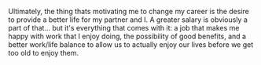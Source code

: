Ultimately, the thing thats motivating me to change my career is the desire to provide a better life for my partner and I. A greater salary is obviously a part of that... but it's everything that comes with it: a job that makes me happy with work that I enjoy doing, the possibility of good benefits, and a better work/life balance to allow us to actually enjoy our lives before we get too old to enjoy them. 
